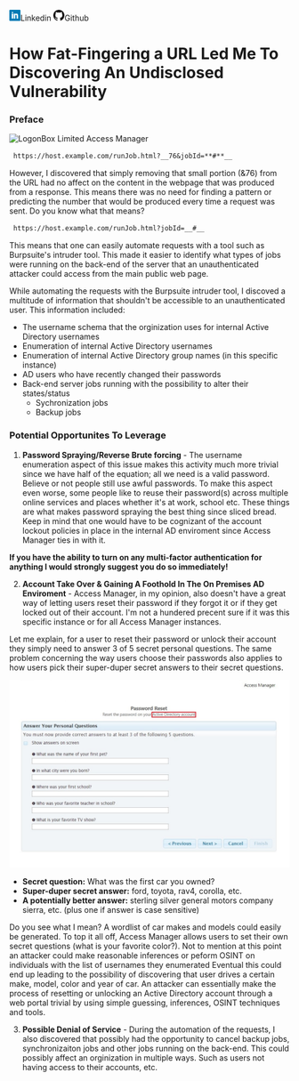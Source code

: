 ![Linkedin](Site%20Pictures/linkedin.png)Linkedin 
![Github](Site%20Pictures/github.png)Github

# How Fat-Fingering a URL Led Me To Discovering An Undisclosed Vulnerability


### Preface
![LogonBox Limited Access Manager]()

```markdown
 https://host.example.com/runJob.html?__76&jobId=**#**__
```
However, I discovered that simply removing that small portion (&76) from the URL had no affect on the content in the webpage that was produced from a response. This means there was no need for finding a pattern or predicting the number that would be produced every time a request was sent. Do you know what that means?

```markdown
 https://host.example.com/runJob.html?jobId=__#__
```
This means that one can easily automate requests with a tool such as Burpsuite's intruder tool. This made it easier to identify what types of jobs were running on the back-end of the server that an unauthenticated attacker could access from the main public web page. 

While automating the requests with the Burpsuite intruder tool, I discoved a multitude of information that shouldn't be accessible to an unauthenticated user. This information included:
 * The username schema that the orginization uses for internal Active Directory usernames
 * Enumeration of internal Active Directory usernames
 * Enumeration of internal Active Directory group names (in this specific instance)
 * AD users who have recently changed their passwords
 * Back-end server jobs running with the possibility to alter their states/status
   * Sychronization jobs
   * Backup jobs
   
### Potential Opportunites To Leverage
 1. **Password Spraying/Reverse Brute forcing** - The username enumeration aspect of this issue makes this activity much more trivial since we have half of the equation; all we need is a valid password. Believe or not people still use awful passwords. To make this aspect even worse, some people like to reuse their password(s) across multiple online services and places whether it's at work, school etc. These things are what makes password spraying the best thing since sliced bread. Keep in mind that one would have to be cognizant of the account lockout policies in place in the internal AD enviroment since Access Manager ties in with it. 
 
 **If you have the ability to turn on any multi-factor authentication for anything I would strongly suggest you do so immediately!**
 
 2. **Account Take Over & Gaining A Foothold In The On Premises AD Enviroment** - Access Manager, in my opinion, also doesn't have a great way of letting users reset their password if they forgot it or if they get locked out of their account. I'm not a hundered precent sure if it was this specific instance or for all Access Manager instances. 
 
Let me explain, for a user to reset their password or unlock their account they simply need to answer 3 of 5 secret personal questions. The same problem concerning the way users choose their passwords also applies to how users pick their super-duper secret answers to their secret questions.

![Secret Questions](Site%20Pictures/password-reset.jpg)

 * **Secret question:** What was the first car you owned?
 * **Super-duper secret answer:** ford, toyota, rav4, corolla, etc.
 * **A potentially better answer:** sterling silver general motors company sierra, etc. (plus one if answer is case sensitive)
 
Do you see what I mean? A wordlist of car makes and models could easily be generated. To top it all off, Access Manager allows users to set their own secret questions (what is your favorite color?). Not to mention at this point an attacker could make reasonable inferences or peform OSINT on individuals with the list of usernames they enumerated Eventual this could end up leading to the possibility of discovering that user drives a certain make, model, color and year of car. An attacker can essentially make the process of resetting or unlocking an Active Directory account through a web portal trivial by using simple guessing, inferences, OSINT techniques and tools.

 3. **Possible Denial of Service** - During the automation of the requests, I also discovered that possibly had the opportunity to cancel backup jobs, synchronizaiton jobs and other jobs running on the back-end. This could possibly affect an orginization in multiple ways. Such as users not having access to their accounts, etc.
